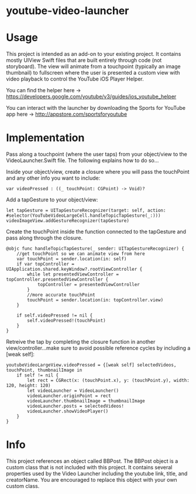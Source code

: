 # youtube-video-launcher

# Usage
This project is intended as an add-on to your existing project. It contains mostly UIView Swift files that are built entirely through code (not storyboard). The view will animate from a touchpoint (typically an image thumbnail) to fullscreen where the user is presented a custom view with video playback to control the YouTube iOS Player Helper. 

You can find the helper here -> https://developers.google.com/youtube/v3/guides/ios_youtube_helper

You can interact with the launcher by downloading the Sports for YouTube app here -> http://appstore.com/sportsforyoutube

# Implementation
Pass along a touchpoint (where the user taps) from your object/view to the VideoLauncher.Swift file. The following explains how to do so...

Inside your object/view, create a closure where you will pass the touchPoint and any other info you want to include:
```
var videoPressed : ((_ touchPoint: CGPoint) -> Void)?
```

Add a tapGesture to your object/view:
```
let tapGesture = UITapGestureRecognizer(target: self, action: #selector(YouTubeVideoLargeCell.handleTopicTapGesture(_:)))
videoImageView.addGestureRecognizer(tapGesture)
```

Create the touchPoint inside the function connected to the tapGesture and pass along through the closure.
```
@objc func handleTopicTapGesture(_ sender: UITapGestureRecognizer) {
    //get touchPoint so we can animate view from here
    var touchPoint = sender.location(in: self)
    if var topController = UIApplication.shared.keyWindow?.rootViewController {
        while let presentedViewController = topController.presentedViewController {
            topController = presentedViewController
        }
        //more accurate touchPoint
        touchPoint = sender.location(in: topController.view)
    }

    if self.videoPressed != nil {
        self.videoPressed!(touchPoint)
    }
}
```

Retreive the tap by completing the closure function in another view/controller...make sure to avoid possible reference cycles by including a [weak self]:
```
youtubeVideoLargeView.videoPressed = {[weak self] selectedVideos, touchPoint, thumbnailImage in
    if self != nil {
        let rect = CGRect(x: (touchPoint.x), y: (touchPoint.y), width: 120, height: 120)
        let videoLauncher = VideoLauncher()
        videoLauncher.originPoint = rect
        videoLauncher.thumbnailImage = thumbnailImage
        videoLauncher.posts = selectedVideos!
        videoLauncher.showVideoPlayer()
    }
}
```

# Info
This project references an object called BBPost. The BBPost object is a custom class that is not included with this project. It contains several properties used by the Video Launcher including the youtube link, title, and creatorName. You are encouraged to replace this object with your own custom class.
